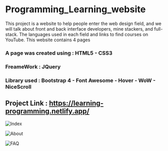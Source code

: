 # Programming_Learning_website


This project is a website to help people enter the web design field, and we will talk about front and back interface developers, mine stackers, and full-stack. The languages ​​used in each field and links to find courses on YouTube.
This website contains 4 pages

### A page was created using : HTML5 - CSS3
### FreameWork : JQuery
### Library used : Bootstrap 4 - Font Awesome - Hover - WoW - NiceScroll

## Project Link : https://learning-programming.netlify.app/
![Index](https://user-images.githubusercontent.com/52893501/96391906-a8e37400-11ba-11eb-9457-b58210524ad8.png)

![About](https://user-images.githubusercontent.com/52893501/96391947-c284bb80-11ba-11eb-9b34-5b27001a367f.png)

![FAQ](https://user-images.githubusercontent.com/52893501/96392048-1b545400-11bb-11eb-97e0-a3a11d10f15a.png)
